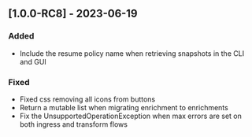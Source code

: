 ## [1.0.0-RC8] - 2023-06-19

### Added
- Include the resume policy name when retrieving snapshots in the CLI and GUI

### Fixed
- Fixed css removing all icons from buttons 
- Return a mutable list when migrating enrichment to enrichments
- Fix the UnsupportedOperationException when max errors are set on both ingress and transform flows

